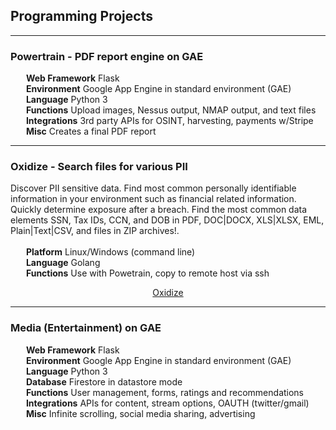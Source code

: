 ## Programming Projects

---

### Powertrain - PDF report engine on GAE

   **Web Framework**  Flask<br>
   **Environment**  Google App Engine in standard environment (GAE)<br>
   **Language**  Python 3<br>
   **Functions**  Upload images, Nessus output, NMAP output, and text files<br>
   **Integrations**  3rd party APIs for OSINT, harvesting, payments w/Stripe<br>
   **Misc**  Creates a final PDF report<br>

---

### Oxidize - Search files for various PII

Discover PII sensitive data. Find most common personally identifiable information in your environment such as financial related information. Quickly determine exposure after a breach. Find the most common data elements SSN, Tax IDs, CCN, and DOB in PDF, DOC|DOCX, XLS|XLSX, EML, Plain|Text|CSV, and files in ZIP archives!.
<br><br>
   **Platform**  Linux/Windows (command line)<br>
   **Language**  Golang<br>
   **Functions** Use with Powetrain, copy to remote host via ssh

<p align=center>
  <a href="https://github.com/oxytis/oxidize">Oxidize</a>
</p>

---

### Media (Entertainment) on GAE

   **Web Framework**  Flask<br>
   **Environment**  Google App Engine in standard environment (GAE)<br>
   **Language**  Python 3<br>
   **Database**  Firestore in datastore mode<br>
   **Functions** User management, forms, ratings and recommendations<br>
   **Integrations**  APIs for content, stream options, OAUTH (twitter/gmail)<br>
   **Misc**  Infinite scrolling, social media sharing, advertising<br>

